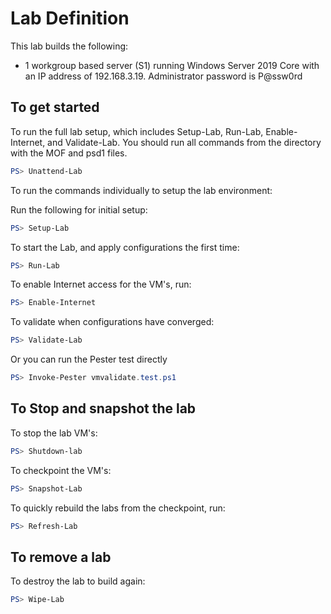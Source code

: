 # Lab Definition

This lab builds the following:

* 1 workgroup based server (S1) running Windows Server 2019 Core with an IP address of 192.168.3.19.
Administrator password is P@ssw0rd

## To get started

To run the full lab setup, which includes Setup-Lab, Run-Lab, Enable-Internet, and Validate-Lab. You should run all commands from the directory with the MOF and psd1 files.

```powershell
PS> Unattend-Lab
```

To run the commands individually to setup the lab environment:

Run the following for initial setup:

```powershell
PS> Setup-Lab
```

To start the Lab, and apply configurations the first time:

```powershell
PS> Run-Lab
```

To enable Internet access for the VM's, run:

```powershell
PS> Enable-Internet
```

To validate when configurations have converged:

```powershell
PS> Validate-Lab
```

Or you can run the Pester test directly

```powershell
PS> Invoke-Pester vmvalidate.test.ps1
```

## To Stop and snapshot the lab

To stop the lab VM's:

```powershell
PS> Shutdown-lab
```

To checkpoint the VM's:

```powershell
PS> Snapshot-Lab
```

To quickly rebuild the labs from the checkpoint, run:

```powershell
PS> Refresh-Lab
```

## To remove a lab

To destroy the lab to build again:

```powershell
PS> Wipe-Lab
```

